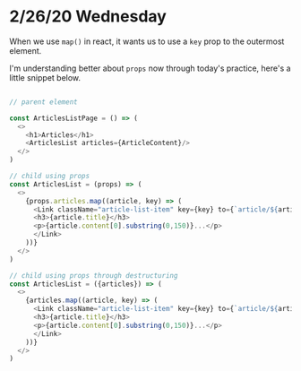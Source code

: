 # 2/26/20 Wednesday 

When we use `map()` in react, it wants us to use a `key` prop to the outermost element. 


I'm understanding better about `props` now through today's practice, here's a little snippet below.

```js

// parent element

const ArticlesListPage = () => (
  <>
    <h1>Articles</h1>
    <ArticlesList articles={ArticleContent}/>
  </>
)

// child using props
const ArticlesList = (props) => (
  <>
    {props.articles.map((article, key) => (
      <Link className="article-list-item" key={key} to={`article/${article.name}`}>
      <h3>{article.title}</h3>
      <p>{article.content[0].substring(0,150)}...</p>
      </Link>
    ))}
  </>
)

// child using props through destructuring 
const ArticlesList = ({articles}) => (
  <>
    {articles.map((article, key) => (
      <Link className="article-list-item" key={key} to={`article/${article.name}`}>
      <h3>{article.title}</h3>
      <p>{article.content[0].substring(0,150)}...</p>
      </Link>
    ))}
  </>
)
```
